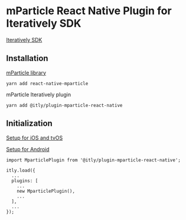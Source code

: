 # mParticle React Native Plugin for Iteratively SDK

[Iteratively SDK](https://github.com/iterativelyhq/itly-sdk/blob/master/README.md)

## Installation

[mParticle library](https://docs.mparticle.com/developers/sdk/react-native/getting-started/)

`yarn add react-native-mparticle`

mParticle Iteratively plugin

`yarn add @itly/plugin-mparticle-react-native`

## Initialization

[Setup for iOS and tvOS](https://docs.mparticle.com/developers/sdk/react-native/getting-started/#ios-and-tvos)

[Setup for Android](https://docs.mparticle.com/developers/sdk/react-native/getting-started/#android)

```
import MparticlePlugin from '@itly/plugin-mparticle-react-native';

itly.load({
  ...
  plugins: [
    ...
    new MparticlePlugin(),
    ...
  ],
  ...
});
```
